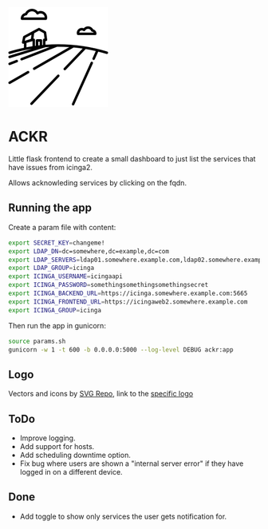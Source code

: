 ![ackr, logo](ackr/static/images/logo.png)
# ACKR

Little flask frontend to create a small dashboard to just list the services that have issues from icinga2.

Allows acknowleding services by clicking on the fqdn.

## Running the app

Create a param file with content:
```bash
export SECRET_KEY=changeme!
export LDAP_DN=dc=somewhere,dc=example,dc=com
export LDAP_SERVERS=ldap01.somewhere.example.com,ldap02.somewhere.example.com
export LDAP_GROUP=icinga
export ICINGA_USERNAME=icingaapi
export ICINGA_PASSWORD=somethingsomethingsomethingsecret
export ICINGA_BACKEND_URL=https://icinga.somewhere.example.com:5665
export ICINGA_FRONTEND_URL=https://icingaweb2.somewhere.example.com
export ICINGA_GROUP=icinga
```

Then run the app in gunicorn:
```bash
source params.sh
gunicorn -w 1 -t 600 -b 0.0.0.0:5000 --log-level DEBUG ackr:app
```

## Logo

Vectors and icons by [SVG Repo](https://www.svgrepo.com), link to the [specific logo](https://www.svgrepo.com/svg/72029/field)

## ToDo

- Improve logging.
- Add support for hosts.
- Add scheduling downtime option.
- Fix bug where users are shown a "internal server error" if they have logged in on a different device.

## Done

- Add toggle to show only services the user gets notification for.

